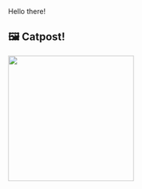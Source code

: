 Hello there!



## 🖼️ Catpost!

<sub>
    <img src="https://cdn2.thecatapi.com/images/M_7IE4-ua.jpg" height="256">
</sub>

